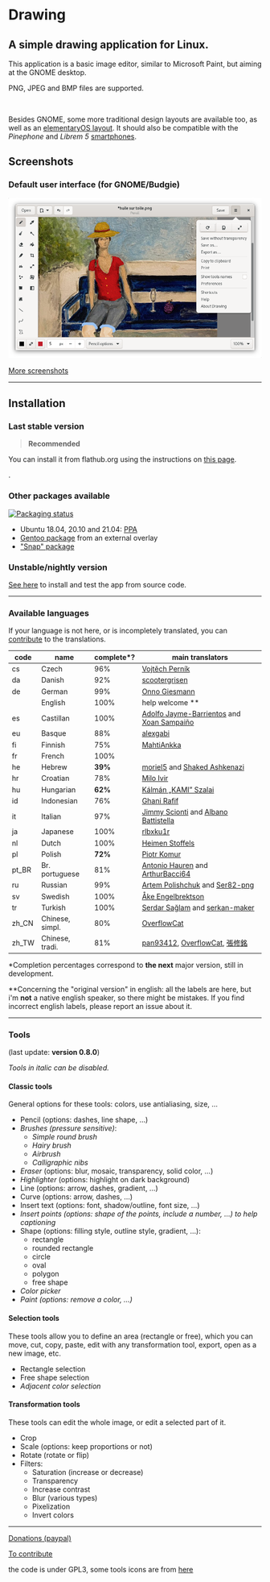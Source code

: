 # Drawing

## A simple drawing application for Linux.

This application is a basic image editor, similar to Microsoft Paint, but aiming
at the GNOME desktop.

PNG, JPEG and BMP files are supported.

[<img alt="" height="100" src="https://gitlab.gnome.org/Teams/Circle/-/raw/master/assets/button/circle-button-i.svg">](https://circle.gnome.org/)

Besides GNOME, some more traditional design layouts are available too, as well
as an [elementaryOS layout](./docs/screenshots/0.8/elementary_labels.png). It
should also be compatible with the *Pinephone* and *Librem 5*
[smartphones](./docs/screenshots/0.6/librem_menu.png).

## Screenshots

### Default user interface (for GNOME/Budgie)

![UI for GNOME and Budgie, here with the main menu opened](./docs/screenshots/0.8/gnome_menu.png)

[More screenshots](https://maoschanz.github.io/drawing/gallery.html)

----

## Installation

### Last stable version

>**Recommended**

You can install it from flathub.org using the instructions on
[this page](https://flathub.org/apps/details/com.github.maoschanz.drawing).

[<img alt="" height="100" src="https://flathub.org/assets/badges/flathub-badge-en.png">](https://flathub.org/apps/details/com.github.maoschanz.drawing).

### Other packages available

[![Packaging status](https://repology.org/badge/vertical-allrepos/drawing.svg)](https://repology.org/project/drawing/versions)

- Ubuntu 18.04, 20.10 and 21.04: [PPA](https://launchpad.net/~cartes/+archive/ubuntu/drawing/)
- [Gentoo package](https://gitlab.com/src_prepare/src_prepare-overlay/-/tree/master/media-gfx/drawing) from an external overlay
- ["Snap" package](https://snapcraft.io/drawing)

### Unstable/nightly version

[See here](./CONTRIBUTING.md#install-from-source-code) to install and test the
app from source code.

----

### Available languages

If your language is not here, or is incompletely translated, you can
[contribute](./CONTRIBUTING.md#translating) to the translations.

<!-- TODO just @ their account instead of writing full links myself? -->

| code | name         | complete*? | main translators                          |
|------|--------------|------------|-------------------------------------------|
| cs   | Czech        | 96%        | [Vojtěch Perník](https://github.com/pervoj)
| da   | Danish       | 92%        | [scootergrisen](https://github.com/scootergrisen)
| de   | German       | 99%        | [Onno Giesmann](https://github.com/Etamuk)
|      | English      | 100%       | help welcome **                           |
| es   | Castillan    | 100%       | [Adolfo Jayme-Barrientos](https://github.com/fitojb) and [Xoan Sampaiño](https://github.com/xoan)
| eu   | Basque       | 88%        | [alexgabi](https://github.com/alexgabi)
| fi   | Finnish      | 75%        | [MahtiAnkka](https://github.com/mahtiankka)
| fr   | French       | 100%       |                                           |
| he   | Hebrew       | **39%**    | [moriel5](https://github.com/moriel5) and [Shaked Ashkenazi](https://github.com/shaqash)
| hr   | Croatian     | 78%        | [Milo Ivir](https://github.com/milotype)  |
| hu   | Hungarian    | **62%**    | [Kálmán „KAMI” Szalai](https://github.com/kami911)
| id   | Indonesian   | 76%        | [Ghani Rafif](https://github.com/ekickx)  |
| it   | Italian      | 97%        | [Jimmy Scionti](https://github.com/amivaleo) and [Albano Battistella](https://github.com/albanobattistella)
| ja   | Japanese     | 100%       | [rlbxku1r](https://github.com/rlbxku1r)   |
| nl   | Dutch        | 100%       | [Heimen Stoffels](https://github.com/Vistaus)
| pl   | Polish       | **72%**    | [Piotr Komur](https://github.com/pkomur)  |
| pt_BR | Br. portuguese | 81%     | [Antonio Hauren](https://github.com/haurenburu) and [ArthurBacci64](https://github.com/ArthurBacci64)
| ru   | Russian      | 99%        | [Artem Polishchuk](https://github.com/tim77) and [Ser82-png](https://github.com/Ser82-png)
| sv   | Swedish      | 100%       | [Åke Engelbrektson](https://github.com/eson57)
| tr   | Turkish      | 100%       | [Serdar Sağlam](https://github.com/TeknoMobil) and [serkan-maker](https://github.com/serkan-maker)
| zh_CN | Chinese, simpl. | 80%    | [OverflowCat](https://github.com/OverflowCat)
| zh_TW | Chinese, tradi. | 81%    | [pan93412](https://github.com/pan93412), [OverflowCat](https://github.com/OverflowCat), [張修銘](https://github.com/cges30901)

\*Completion percentages correspond to **the next** major version, still in
development.

\**Concerning the "original version" in english: all the labels are here, but
i'm **not** a native english speaker, so there might be mistakes. If you find
incorrect english labels, please report an issue about it.

----

### Tools

(last update: **version 0.8.0**)

*Tools in italic can be disabled.*

#### Classic tools

General options for these tools: colors, use antialiasing, size, …

- Pencil (options: dashes, line shape, …)
- *Brushes (pressure sensitive)*:
	- *Simple round brush*
	- *Hairy brush*
	- *Airbrush*
	- *Calligraphic nibs*
- *Eraser* (options: blur, mosaic, transparency, solid color, …)
- *Highlighter* (options: highlight on dark background)
- Line (options: arrow, dashes, gradient, …)
- Curve (options: arrow, dashes, …)
- Insert text (options: font, shadow/outline, font size, …)
- *Insert points (options: shape of the points, include a number, …) to help captioning*
- Shape (options: filling style, outline style, gradient, …):
	- rectangle
	- rounded rectangle
	- circle
	- oval
	- polygon
	- free shape
- *Color picker*
- *Paint (options: remove a color, …)*

#### Selection tools

These tools allow you to define an area (rectangle or free), which you can move,
cut, copy, paste, edit with any transformation tool, export, open as a new
image, etc.

- Rectangle selection
- Free shape selection
- *Adjacent color selection*

#### Transformation tools

These tools can edit the whole image, or edit a selected part of it.

- Crop
- Scale (options: keep proportions or not)
- Rotate (rotate or flip)
- Filters:
	- Saturation (increase or decrease)<!-- - Veil -->
	- Transparency
	- Increase contrast
	- Blur (various types)
	- Pixelization
	- Invert colors
<!-- - Skew (horizontally or vertically) -->

----

[Donations (paypal)](https://paypal.me/maoschannz)

[To contribute](./CONTRIBUTING.md)

the code is under GPL3, some tools icons are from [here](https://github.com/gnome-design-team/gnome-icons/tree/master/art-libre-symbolic)

